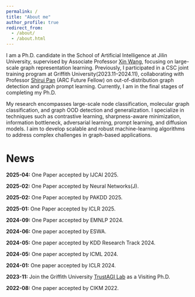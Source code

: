 ```yaml
---
permalink: /
title: "About me"
author_profile: true
redirect_from: 
  - /about/
  - /about.html
---
```


I am a Ph.D. candidate in the School of Artificial Intelligence at Jilin University, supervised by Associate Professor [Xin Wang](https://xinwangjlu.github.io/), focusing on large-scale graph representation learning. Previously, I participated in a CSC joint training program at Griffith University(2023.11–2024.11), collaborating with Professor [Shirui Pan](https://trust-agi.github.io/author/shirui-pan/) (ARC Future Fellow) on out-of-distribution graph detection and graph prompt learning. Currently, I am in the final stages of completing my Ph.D.

My research encompasses large-scale node classification, molecular graph classification, and graph OOD detection and generalization. I specialize in techniques such as contrastive learning, sharpness-aware minimization, information bottleneck, adversarial learning, prompt learning, and diffusion models. I aim to develop scalable and robust machine-learning algorithms to address complex challenges in graph-based applications.

News
=====
**2025-04:** One Paper accepted by IJCAI 2025.

**2025-02:** One Paper accepted by Neural Networks(J).

**2025-02:** One Paper accepted by PAKDD 2025.

**2025-01:** One Paper accepted by ICLR 2025.

**2024-09:** One Paper accepted by EMNLP 2024.

**2024-06:** One paper accepted by ESWA.

**2024-05:** One paper accepted by KDD Research Track 2024.

**2024-05:** One paper accepted by ICML 2024.

**2024-01:** One paper accepted by ICLR 2024.

**2023-11:** Join the Griffith University [TrustAGI Lab](https://trust-agi.github.io/) as a Visiting Ph.D.

**2022-08:** One paper accepted by CIKM 2022.



